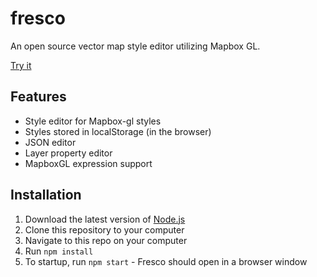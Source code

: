 # fresco
An open source vector map style editor utilizing Mapbox GL.

[Try it](https://fresco.netlify.com/)

## Features

- Style editor for Mapbox-gl styles
- Styles stored in localStorage (in the browser)
- JSON editor
- Layer property editor
- MapboxGL expression support

## Installation

1. Download the latest version of [Node.js](https://nodejs.org/en/download/)
2. Clone this repository to your computer
3. Navigate to this repo on your computer
4. Run `npm install`
5. To startup, run `npm start` - Fresco should open in a browser window

